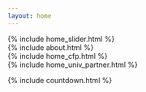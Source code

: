 ```yaml
---
layout: home
---
```

<section class="py-2 container-fluid" id="header">
    {% include home_slider.html %}
</section>
<!-- <section class="py-2 container-fluid" id="header">
<div class="display-2 pb-2 pt-1 text-center" style="font-family: Bantayog"><strong class="color-primary-4">Pista ng Mapa is Back!</strong></div>
<div class="container display-4 text-center pb-2" id="demo"></div>
</section> -->

<!-- <section class="pt-4 pb-2 container-fluid bg-color-accent-2" id="trav">
<div class="container">
<p class="larger">
<strong>Attending the Pista?</strong>
<br>
Read the <a href="{{ site.baseurl }}/conference/travel-guidelines">travel guidelines</a> first.
</p>
</div>
</section> -->

<section class="py-4 container-fluid" id="about">
    {% include about.html %}
</section>

<!-- <section class="py-4 container-fluid bg-color-accent-2" id="program">
    {% include home_program.html %}
</section> -->

<section class="py-4 container-fluid bg-color-accent-2" id="cfp">
    {% include home_cfp.html %}
</section>

<!-- <section class="py-4 container-fluid bg-color-accent-2" id="registration">
    {% include home_reg.html %}
</section> -->


<!-- <section class="py-4 container-fluid bg-color-accent-2" id="volunteers">
    {% include home_cfv.html %}
</section>
 -->

 <section class="py-4 container-fluid" id="univ-partner">
    {% include home_univ_partner.html %}
</section>

<!--<section class="py-4 container-fluid" id="sponsors">
    {% include home_sponsors.html %}
</section> -->


{% include countdown.html %}